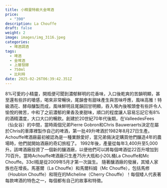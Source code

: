 ```yaml
---
title: 小精靈特級大金啤酒
price:
  - "390"
description: La Chouffe
draft: false
weight: 2
image: images/img_3116.jpeg
categories:
  - 啤酒調酒
tags:
  - 啤酒
  - 金啤酒
  - 上層發酵
  - 750ml
  - 比利時
date: 2025-02-26T06:39:42.351Z
---
```

8%可愛的小精靈，開瓶便可聞到濃郁鮮明的花香味，入口後乾爽的苦韻明顯，甚至還有些許的嗆感，喝來非常暢快，尾韻會有甜味產生與苦味呼應，風味高雅！特級酒花、酵母釀製而成，風味鮮明且尾韻回甘明顯，吞入喉內後喉頭會有些許令人愉悅的微苦，中和了之前濃郁的果香及麥甜味，順口的程度讓人容易忘記它有8%的酒精濃度，大口大口的暢飲。創建於20世紀70年代後期，在ValleedesFees（仙女谷）的中間，當時兩個兄弟Pierre Gobron和Chris Bauweraerts決定在屬於Chris的車庫裡製作自己的啤酒，第一批49升啤酒於1982年8月27日生產。 Achouffe啤酒廠最初被認為是一種業餘愛好，當兄弟倆決定購買他們釀造4年的農場時，他們就開始酒廠的奇幻旅程了。  1992年後，產量從每年3,400升至5,000升。該啤酒廠投資了一個新的釀酒廠，以便他們可以將每個啤酒從22百升增加到70百升。當時Achouffe啤酒廠只生產75升大瓶和小20L桶La Chouffe和Mc Chouffe。33cl瓶是從2009年5月才第一次誕生。  隨著釀酒廠的發展，其矮人家族也在增長。馬塞爾（La Chouffe）和馬爾科姆（Mc Chouffe），包括馬修（Houblon Chouffe）和現在的Micheline（Cherry Chouffe）！每個矮人代表著每款啤酒的特色之一，每個都有自己的故事和特徵。